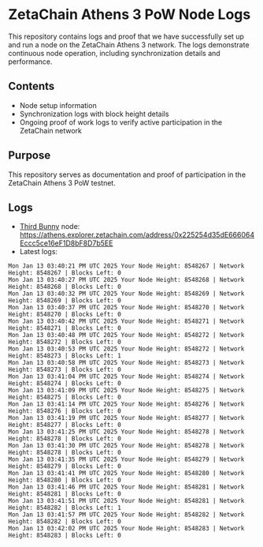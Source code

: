 # ZetaChain Athens 3 PoW Node Logs
This repository contains logs and proof that we have successfully set up and run a node on the ZetaChain Athens 3 network. The logs demonstrate continuous node operation, including synchronization details and performance.

## Contents
- Node setup information
- Synchronization logs with block height details
- Ongoing proof of work logs to verify active participation in the ZetaChain network

## Purpose
This repository serves as documentation and proof of participation in the ZetaChain Athens 3 PoW testnet.

## Logs

- [Third Bunny](https://thirdbunny.xyz/) node: https://athens.explorer.zetachain.com/address/0x225254d35dE666064Eccc5ce16eF1D8bF8D7b5EE
- Latest logs:
```
Mon Jan 13 03:40:21 PM UTC 2025 Your Node Height: 8548267 | Network Height: 8548267 | Blocks Left: 0
Mon Jan 13 03:40:27 PM UTC 2025 Your Node Height: 8548268 | Network Height: 8548268 | Blocks Left: 0
Mon Jan 13 03:40:32 PM UTC 2025 Your Node Height: 8548269 | Network Height: 8548269 | Blocks Left: 0
Mon Jan 13 03:40:37 PM UTC 2025 Your Node Height: 8548270 | Network Height: 8548270 | Blocks Left: 0
Mon Jan 13 03:40:42 PM UTC 2025 Your Node Height: 8548271 | Network Height: 8548271 | Blocks Left: 0
Mon Jan 13 03:40:48 PM UTC 2025 Your Node Height: 8548272 | Network Height: 8548272 | Blocks Left: 0
Mon Jan 13 03:40:53 PM UTC 2025 Your Node Height: 8548272 | Network Height: 8548273 | Blocks Left: 1
Mon Jan 13 03:40:58 PM UTC 2025 Your Node Height: 8548273 | Network Height: 8548273 | Blocks Left: 0
Mon Jan 13 03:41:04 PM UTC 2025 Your Node Height: 8548274 | Network Height: 8548274 | Blocks Left: 0
Mon Jan 13 03:41:09 PM UTC 2025 Your Node Height: 8548275 | Network Height: 8548275 | Blocks Left: 0
Mon Jan 13 03:41:14 PM UTC 2025 Your Node Height: 8548276 | Network Height: 8548276 | Blocks Left: 0
Mon Jan 13 03:41:19 PM UTC 2025 Your Node Height: 8548277 | Network Height: 8548277 | Blocks Left: 0
Mon Jan 13 03:41:25 PM UTC 2025 Your Node Height: 8548278 | Network Height: 8548278 | Blocks Left: 0
Mon Jan 13 03:41:30 PM UTC 2025 Your Node Height: 8548278 | Network Height: 8548278 | Blocks Left: 0
Mon Jan 13 03:41:35 PM UTC 2025 Your Node Height: 8548279 | Network Height: 8548279 | Blocks Left: 0
Mon Jan 13 03:41:41 PM UTC 2025 Your Node Height: 8548280 | Network Height: 8548280 | Blocks Left: 0
Mon Jan 13 03:41:46 PM UTC 2025 Your Node Height: 8548281 | Network Height: 8548281 | Blocks Left: 0
Mon Jan 13 03:41:51 PM UTC 2025 Your Node Height: 8548281 | Network Height: 8548282 | Blocks Left: 1
Mon Jan 13 03:41:57 PM UTC 2025 Your Node Height: 8548282 | Network Height: 8548282 | Blocks Left: 0
Mon Jan 13 03:42:02 PM UTC 2025 Your Node Height: 8548283 | Network Height: 8548283 | Blocks Left: 0
```
